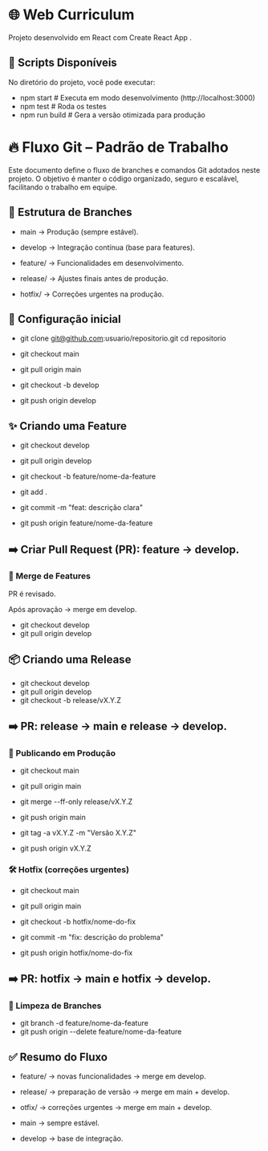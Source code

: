 # 🌐 Web Curriculum

Projeto desenvolvido em React com Create React App
.

## 🚀 Scripts Disponíveis

No diretório do projeto, você pode executar:

 - npm start      # Executa em modo desenvolvimento (http://localhost:3000)
 - npm test       # Roda os testes
 - npm run build  # Gera a versão otimizada para produção

# 🔥 Fluxo Git – Padrão de Trabalho

Este documento define o fluxo de branches e comandos Git adotados neste projeto.
O objetivo é manter o código organizado, seguro e escalável, facilitando o trabalho em equipe.

## 🌳 Estrutura de Branches

- main → Produção (sempre estável).

- develop → Integração contínua (base para features).

- feature/ → Funcionalidades em desenvolvimento.

- release/ → Ajustes finais antes de produção.

- hotfix/ → Correções urgentes na produção.

## 🔧 Configuração inicial

- git clone git@github.com:usuario/repositorio.git
cd repositorio

- git checkout main
- git pull origin main
- git checkout -b develop
- git push origin develop

## ✨ Criando uma Feature

- git checkout develop
- git pull origin develop
- git checkout -b feature/nome-da-feature

- git add .
- git commit -m "feat: descrição clara"
- git push origin feature/nome-da-feature


## ➡️ Criar Pull Request (PR): feature → develop.

### 🔄 Merge de Features

PR é revisado.

Após aprovação → merge em develop.

- git checkout develop
- git pull origin develop

## 📦 Criando uma Release

- git checkout develop
- git pull origin develop
- git checkout -b release/vX.Y.Z


## ➡️ PR: release → main e release → develop.

### 🚀 Publicando em Produção

- git checkout main
- git pull origin main
- git merge --ff-only release/vX.Y.Z
- git push origin main

- git tag -a vX.Y.Z -m "Versão X.Y.Z"
- git push origin vX.Y.Z

### 🛠 Hotfix (correções urgentes)

- git checkout main
- git pull origin main
- git checkout -b hotfix/nome-do-fix

- git commit -m "fix: descrição do problema"
- git push origin hotfix/nome-do-fix


## ➡️ PR: hotfix → main e hotfix → develop.

### 🧹 Limpeza de Branches

- git branch -d feature/nome-da-feature
- git push origin --delete feature/nome-da-feature

## ✅ Resumo do Fluxo

- feature/ → novas funcionalidades → merge em develop.

- release/ → preparação de versão → merge em main + develop.

- otfix/ → correções urgentes → merge em main + develop.

- main → sempre estável.

- develop → base de integração.